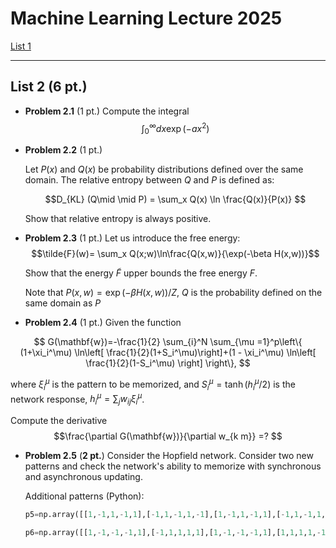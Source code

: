 # Machine Learning Lecture 2025

[List 1](list1.md)


---

## List 2 (6 pt.)

* __Problem 2.1__ (1 pt.)
  Compute the integral\
  $$\int_0^\infty d x \exp( - a x^2)$$

* __Problem 2.2__ (1 pt.)

  Let $P(x)$ and $Q(x)$ be probability distributions defined over the same domain. The relative entropy between $Q$ and $P$ is defined as:
	 	
  $$D_{KL} (Q\mid \mid P) = \sum_x Q(x) \ln \frac{Q(x)}{P(x)} $$

  Show that relative entropy is always positive.

* __Problem 2.3__ (1 pt.)
  Let us introduce the free energy:\
  $$\tilde{F}(w)= \sum_x Q(x;w)\ln\frac{Q(x,w)}{\exp(-\beta H(x,w))}$$

  Show that the energy $\tilde{F}$ upper bounds the free energy $F$.

  Note that $P(x,w) = \exp(-\beta H(x,w))/Z$, $Q$ is the probability defined on the same domain as $P$

* __Problem 2.4__ (1 pt.)
  Given the function

$$
G(\mathbf{w})=-\frac{1}{2} \sum_{i}^N \sum_{\mu =1}^p\left\{ (1+\xi_i^\mu) \ln\left[ \frac{1}{2}(1+S_i^\mu)\right]+(1 - \xi_i^\mu) \ln\left[ \frac{1}{2}(1-S_i^\mu) \right]
\right\},
$$

  
  where $\xi_i^\mu$ is the pattern to be memorized, and $S_i^\mu = \tanh(h_i^\mu/2)$ is the network response,
  $h_i^{\mu} = \sum_{j} w_{ij} \xi_i^\mu$.

  Compute the derivative\
  $$\frac{\partial G(\mathbf{w})}{\partial w_{k m}} =? $$

* __Problem 2.5__ (**2 pt.**)
  Consider the Hopfield network. Consider two new patterns and check the network's ability to memorize with synchronous and asynchronous updating.

  Additional patterns (Python):
  ```python
  p5=np.array([[1,-1,1,-1,1],[-1,1,-1,1,-1],[1,-1,1,-1,1],[-1,1,-1,1,-1],[1,-1,1,-1,1]])

  p6=np.array([[1,-1,-1,-1,1],[-1,1,1,1,1],[1,-1,-1,-1,1],[1,1,1,1,-1],[1,-1,-1,-1,1]])```



